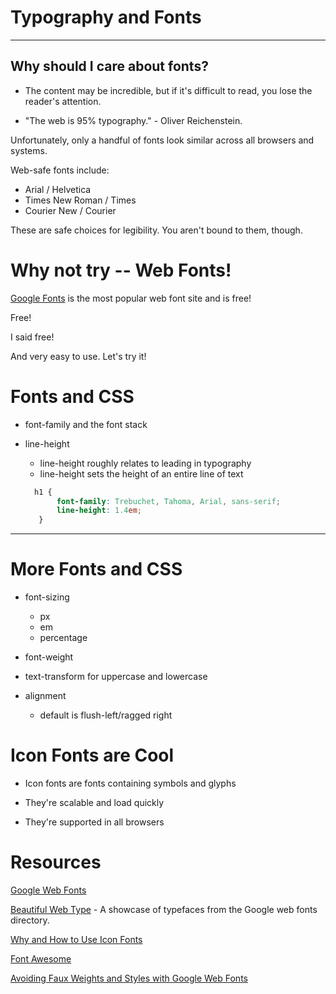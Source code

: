 # Typography and Fonts

---

## Why should I care about fonts?

* The content may be incredible, but if it's difficult to read, you lose the reader's attention.

* "The web is 95% typography." - Oliver Reichenstein.

Unfortunately, only a handful of fonts look similar across all browsers and systems.

Web-safe fonts include:
  * Arial / Helvetica
  * Times New Roman / Times
  * Courier New / Courier

These are safe choices for legibility. You aren't bound to them, though.

# Why not try -- Web Fonts!

[Google Fonts](https://www.google.com/fonts) is the most popular web font site and is free!

Free!

I said free!

And very easy to use. Let's try it!

# Fonts and CSS

* font-family and the font stack

* line-height
  * line-height roughly relates to leading in typography
  * line-height sets the height of an entire line of text

  ```css
    h1 {
	     font-family: Trebuchet, Tahoma, Arial, sans-serif;
	     line-height: 1.4em;
     }
  ```
---

# More Fonts and CSS

* font-sizing
  * px
  * em
  * percentage

* font-weight

* text-transform for uppercase and lowercase

* alignment
  * default is flush-left/ragged right

# Icon Fonts are Cool

  * Icon fonts are fonts containing symbols and glyphs

  * They're scalable and load quickly

  * They're supported in all browsers

# Resources
[Google Web Fonts](http://www.google.com/fonts)

[Beautiful Web Type](http://hellohappy.org/beautiful-web-type/) - A showcase of typefaces from the Google web fonts directory.

[Why and How to Use Icon Fonts](http://www.vanseodesign.com/web-design/icon-fonts/)

[Font Awesome](http://fortawesome.github.io/Font-Awesome/)

[Avoiding Faux Weights and Styles with Google Web Fonts](http://www.smashingmagazine.com/2012/07/11/avoiding-faux-weights-styles-google-web-fonts/)
